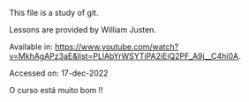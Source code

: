 This file is a study of git.

Lessons are provided by William Justen.

Available in: https://www.youtube.com/watch?v=MkhAgAPz3aE&list=PLlAbYrWSYTiPA2iEiQ2PF_A9j__C4hi0A.

Accessed on: 17-dec-2022

O curso está muito bom !!